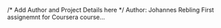 /* Add Author and Project Details here */
Author: Johannes Rebling 
First assignemnt for Coursera course...